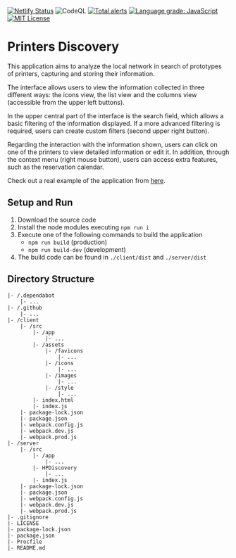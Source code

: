 [![Netlify Status](https://api.netlify.com/api/v1/badges/3385f038-9813-4df8-992d-ddc4af8ff42b/deploy-status)](https://app.netlify.com/sites/printersdiscovery/deploys)
![CodeQL](https://github.com/Chema22R/printers-discovery/workflows/CodeQL/badge.svg)
[![Total alerts](https://img.shields.io/lgtm/alerts/g/Chema22R/printers-discovery.svg?logo=lgtm&logoWidth=18)](https://lgtm.com/projects/g/Chema22R/printers-discovery/alerts/)
[![Language grade: JavaScript](https://img.shields.io/lgtm/grade/javascript/g/Chema22R/printers-discovery.svg?logo=lgtm&logoWidth=18)](https://lgtm.com/projects/g/Chema22R/printers-discovery/context:javascript)
[![MIT License](https://camo.githubusercontent.com/d59450139b6d354f15a2252a47b457bb2cc43828/68747470733a2f2f696d672e736869656c64732e696f2f6e706d2f6c2f7365727665726c6573732e737667)](LICENSE)

# Printers Discovery
This application aims to analyze the local network in search of prototypes of printers, capturing and storing their information.

The interface allows users to view the information collected in three different ways: the icons view, the list view and the columns view (accessible from the upper left buttons).

In the upper central part of the interface is the search field, which allows a basic filtering of the information displayed. If a more advanced filtering is required, users can create custom filters (second upper right button).

Regarding the interaction with the information shown, users can click on one of the printers to view detailed information or edit it. In addition, through the context menu (right mouse button), users can access extra features, such as the reservation calendar.

Check out a real example of the application from [here](https://printers-discovery.chema22r.com).

## Setup and Run
1. Download the source code
2. Install the node modules executing `npm run i`
3. Execute one of the following commands to build the application
    - `npm run build` (production)
    - `npm run build-dev` (development)
4. The build code can be found in `./client/dist` and `./server/dist`

## Directory Structure
```
|- /.dependabot
    |- ...
|- /.github
    |- ...
|- /client
    |- /src
        |- /app
            |- ...
        |- /assets
            |- /favicons
                |- ...
            |- /icons
                |- ...
            |- /images
                |- ...
            |- /style
                |- ...
        |- index.html
        |- index.js
    |- package-lock.json
    |- package.json
    |- webpack.config.js
    |- webpack.dev.js
    |- webpack.prod.js
|- /server
    |- /src
        |- /app
            |- ...
        |- HPDiscovery
            |- ...
        |- index.js
    |- package-lock.json
    |- package.json
    |- webpack.config.js
    |- webpack.dev.js
    |- webpack.prod.js
|- .gitignore
|- LICENSE
|- package-lock.json
|- package.json
|- Procfile
|- README.md
```
